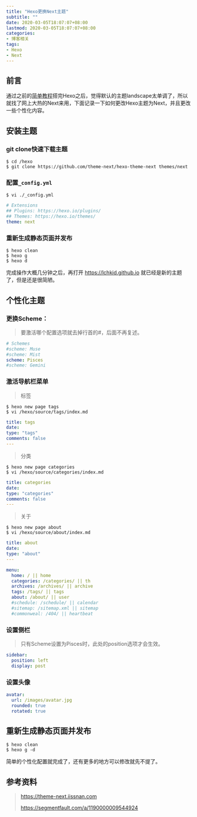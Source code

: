 ```yaml
---
title: "Hexo更换Next主题"
subtitle: ""
date: 2020-03-05T18:07:07+08:00
lastmod: 2020-03-05T18:07:07+08:00
categories:
- 博客相关
tags:
- Hexo
- Next
---
```


## 前言

通过之前的[简单教程](/posts/基于centos8部署hexo并发布到githubpages简单记录/)搭完Hexo之后，觉得默认的主题landscape太单调了，所以就找了网上大热的Next来用，下面记录一下如何更改Hexo主题为Next，并且更改一些个性化内容。


## 安装主题

### git clone快速下载主题

```shell
$ cd /hexo
$ git clone https://github.com/theme-next/hexo-theme-next themes/next
```


### 配置`_config.yml`

```shell
$ vi ./_config.yml
```

```yaml
# Extensions
## Plugins: https://hexo.io/plugins/
## Themes: https://hexo.io/themes/
theme: next
```


### 重新生成静态页面并发布

```shell
$ hexo clean
$ hexo g
$ hexo d
```

完成操作大概几分钟之后，再打开 https://lchkid.github.io 就已经是新的主题了，但是还是很简陋。


## 个性化主题

### 更换Scheme：

> 要激活哪个配置选项就去掉行首的#，后面不再复述。

```yaml
# Schemes
#scheme: Muse
#scheme: Mist
scheme: Pisces
#scheme: Gemini
```


### 激活导航栏菜单

> 标签

```shell
$ hexo new page tags
$ vi /hexo/source/tags/index.md
```
```yaml
title: tags
date: 
type: "tags"
comments: false
---
```
> 分类

```shell
$ hexo new page categories
$ vi /hexo/source/categories/index.md
```
```yaml
title: categories
date: 
type: "categories"
comments: false
---
```
> 关于

```shell
$ hexo new page about
$ vi /hexo/source/about/index.md
```
```yaml
title: about
date: 
type: "about"
---
```

```yaml
menu:
  home: / || home
  categories: /categories/ || th
  archives: /archives/ || archive
  tags: /tags/ || tags
  about: /about/ || user
  #schedule: /schedule/ || calendar
  #sitemap: /sitemap.xml || sitemap
  #commonweal: /404/ || heartbeat
```


### 设置侧栏

> 只有Scheme设置为Pisces时，此处的position选项才会生效。

```yaml
sidebar:
  position: left
  display: post
```


### 设置头像

```yaml
avatar:
  url: /images/avatar.jpg
  rounded: true
  rotated: true
```


## 重新生成静态页面并发布

```shell
$ hexo clean
$ hexo g -d
```

简单的个性化配置就完成了，还有更多的地方可以修改就先不提了。


## 参考资料

> https://theme-next.iissnan.com
> 
> https://segmentfault.com/a/1190000009544924

